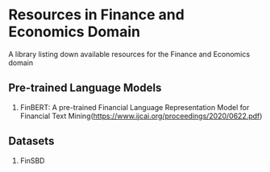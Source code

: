 # Resources in Finance and Economics Domain
A library listing down available resources for the Finance and Economics domain

## Pre-trained Language Models
1. FinBERT: A pre-trained Financial Language Representation Model for Financial Text Mining(https://www.ijcai.org/proceedings/2020/0622.pdf)

## Datasets
1. FinSBD



